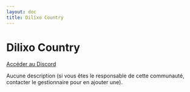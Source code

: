 ```yaml
---
layout: doc
title: Dilixo Country
---
```


# Dilixo Country

[Accéder au Discord](https://discord.gg/A5daxTZ7MR)

Aucune description (si vous êtes le responsable de cette communauté, contacter le gestionnaire pour en ajouter une).